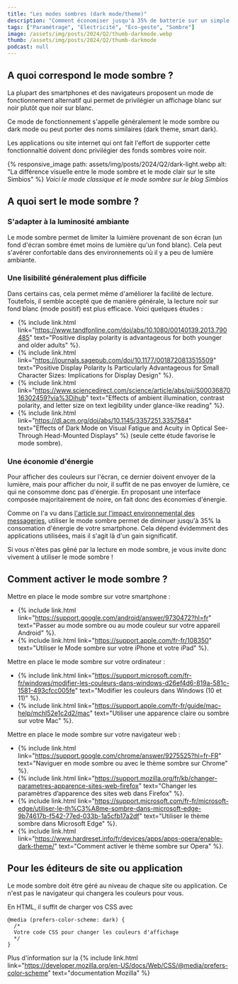 ```yaml
---
title: "Les modes sombres (dark mode/theme)"
description: "Comment économiser jusqu'à 35% de batterie sur un simple paramétrage"
tags: ["Paramétrage", "Electricité", "Eco-geste", "Sombre"]
image: /assets/img/posts/2024/Q2/thumb-darkmode.webp
thumb: /assets/img/posts/2024/Q2/thumb-darkmode
podcast: null
---
```


## A quoi correspond le mode sombre ?

La plupart des smartphones et des navigateurs proposent un mode de fonctionnement alternatif qui permet de privilégier un affichage blanc sur noir plutôt que noir sur blanc.

Ce mode de fonctionnement s'appelle généralement le mode sombre ou dark mode ou peut porter des noms similaires (dark theme, smart dark).

Les applications ou site internet qui ont fait l'effort de supporter cette fonctionnaltié doivent donc privilégier des fonds sombres voire noir.

{% responsive_image 
  path: assets/img/posts/2024/Q2/dark-light.webp 
  alt: "La différence visuelle entre le mode sombre et le mode clair sur le site Simbios" 
%}
*Voici le mode classique et le mode sombre sur le blog Simbios*

## A quoi sert le mode sombre ?

### S'adapter à la luminosité ambiante

Le mode sombre permet de limiter la luimière provenant de son écran (un fond d'écran sombre émet moins de lumière qu'un fond blanc). Cela peut s'avérer confortable dans des environnements où il y a peu de lumière ambiante.

### Une lisibilité généralement plus difficile 

Dans certains cas, cela permet même d'améliorer la facilité de lecture. Toutefois, il semble accepté que de manière générale, la lecture noir sur fond blanc (mode positif) est plus efficace. Voici quelques études :

- {% include link.html link="https://www.tandfonline.com/doi/abs/10.1080/00140139.2013.790485" text="Positive display polarity is advantageous for both younger and older adults" %}. 
- {% include link.html link="https://journals.sagepub.com/doi/10.1177/0018720813515509" text="Positive Display Polarity Is Particularly Advantageous for Small Character Sizes: Implications for Display Design" %}. 
- {% include link.html link="https://www.sciencedirect.com/science/article/abs/pii/S0003687016302459?via%3Dihub" text="Effects of ambient illumination, contrast polarity, and letter size on text legibility under glance-like reading" %}. 
- {% include link.html link="https://dl.acm.org/doi/abs/10.1145/3357251.3357584" text="Effects of Dark Mode on Visual Fatigue and Acuity in Optical See-Through Head-Mounted Displays" %} (seule cette étude favorise le mode sombre). 

### Une économie d'énergie

Pour afficher des couleurs sur l'écran, ce dernier doivent envoyer de la lumière, mais pour afficher du noir, il suffit de ne pas envoyer de lumière, ce qui ne consomme donc pas d'énergie. En proposant une interface composée majoritairement de noire, on fait donc des économies d'énergie.

Comme on l'a vu dans [l'article sur l'impact environnemental des messageries](/blog/2024/05/13/ecoconception-services-messagerie), utiliser le mode sombre permet de diminuer jusqu'à 35% la consomation d'énergie de votre smartphone. Cela dépend évidemment des applications utilisées, mais il s'agit là d'un gain significatif.

Si vous n'êtes pas gêné par la lecture en mode sombre, je vous invite donc vivement à utiliser le mode sombre !

## Comment activer le mode sombre ?

Mettre en place le mode sombre sur votre smartphone :

- {% include link.html link="https://support.google.com/android/answer/9730472?hl=fr" text="Passer au mode sombre ou au mode couleur sur votre appareil Android" %}.
- {% include link.html link="https://support.apple.com/fr-fr/108350" text="Utiliser le Mode sombre sur votre iPhone et votre iPad" %}.

Mettre en place le mode sombre sur votre ordinateur :

- {% include link.html link="https://support.microsoft.com/fr-fr/windows/modifier-les-couleurs-dans-windows-d26ef4d6-819a-581c-1581-493cfcc005fe" text="Modifier les couleurs dans Windows (10 et 11)" %}.
- {% include link.html link="https://support.apple.com/fr-fr/guide/mac-help/mchl52e1c2d2/mac" text="Utiliser une apparence claire ou sombre sur votre Mac" %}.

Mettre en place le mode sombre sur votre navigateur web :

- {% include link.html link="https://support.google.com/chrome/answer/9275525?hl=fr-FR" text="Naviguer en mode sombre ou avec le thème sombre sur Chrome" %}.
- {% include link.html link="https://support.mozilla.org/fr/kb/changer-parametres-apparence-sites-web-firefox" text="Changer les paramètres d’apparence des sites web dans Firefox" %}.
- {% include link.html link="https://support.microsoft.com/fr-fr/microsoft-edge/utiliser-le-th%C3%A8me-sombre-dans-microsoft-edge-9b74617b-f542-77ed-033b-1a5cfb17a2df" text="Utiliser le thème sombre dans Microsoft Edge" %}.
- {% include link.html link="https://www.hardreset.info/fr/devices/apps/apps-opera/enable-dark-theme/" text="Comment activer le thème sombre sur Opera" %}.

## Pour les éditeurs de site ou application

Le mode sombre doit être géré au niveau de chaque site ou application. Ce n'est pas le navigateur qui changera les couleurs pour vous.

En HTML, il suffit de charger vos CSS avec
```
@media (prefers-color-scheme: dark) {
  /*
  Votre code CSS pour changer les couleurs d'affichage
  */
}
```

Plus d'information sur la {% include link.html link="https://developer.mozilla.org/en-US/docs/Web/CSS/@media/prefers-color-scheme" text="documentation Mozilla" %}